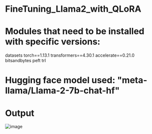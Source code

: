 # FineTuning_Llama2_with_QLoRA

# Modules that need to be installed with specific versions:
datasets torch==1.13.1 transformers==4.30.1 accelerate==0.21.0 bitsandbytes peft trl

# Hugging face model used: "meta-llama/Llama-2-7b-chat-hf"
# Output
![image](https://github.com/Ashutosh9110/FineTuning_Llama2_with_QLoRA/assets/113494449/9d83e9de-a887-443d-afe6-4a225368f718)
